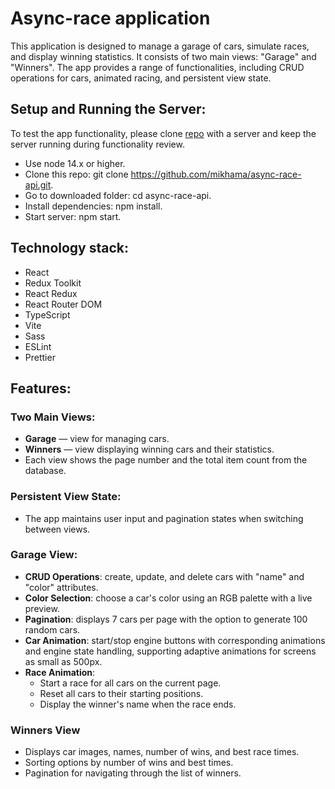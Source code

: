 # Async-race application
This application is designed to manage a garage of cars, simulate races, and display winning statistics. It consists of two main views: "Garage" and "Winners". The app provides a range of functionalities, including CRUD operations for cars, animated racing, and persistent view state.

## Setup and Running the Server:
To test the app functionality, please clone [repo](https://github.com/mikhama/async-race-api.git) with a server and keep the server running during functionality review.

- Use node 14.x or higher.
- Clone this repo: git clone https://github.com/mikhama/async-race-api.git.
- Go to downloaded folder: cd async-race-api.
- Install dependencies: npm install.
- Start server: npm start.

## Technology stack:
- React
- Redux Toolkit
- React Redux
- React Router DOM
- TypeScript
- Vite
- Sass
- ESLint
- Prettier

## Features:

### Two Main Views:

- **Garage** — view for managing cars.
- **Winners** — view displaying winning cars and their statistics.
- Each view shows the page number and the total item count from the database.

### Persistent View State:

- The app maintains user input and pagination states when switching between views.

### Garage View:

- **CRUD Operations**: create, update, and delete cars with "name" and "color" attributes.
- **Color Selection**: choose a car's color using an RGB palette with a live preview.
- **Pagination**: displays 7 cars per page with the option to generate 100 random cars.
- **Car Animation**: start/stop engine buttons with corresponding animations and engine state handling, supporting adaptive animations for screens as small as 500px.
- **Race Animation**:
  - Start a race for all cars on the current page.
  - Reset all cars to their starting positions.
  - Display the winner's name when the race ends.

### Winners View
- Displays car images, names, number of wins, and best race times.
- Sorting options by number of wins and best times.
- Pagination for navigating through the list of winners.